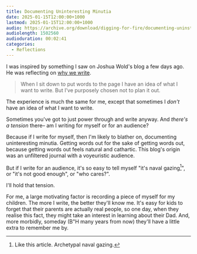 ```yaml
---
title: Documenting Uninteresting Minutia
date: 2025-01-15T12:00:00+1000
lastmod: 2025-01-15T12:00:00+1000
audio: https://archive.org/download/digging-for-fire/documenting-uninsteresting-minutia.mp3
audiolength: 1502560
audioduration: 00:02:41
categories:
  - Reflections
---
```


I was inspired by something I saw on Joshua Wold's blog a few days ago. He was reflecting on [why we write](https://joshuawold.com/why-we-write/).

> When I sit down to put words to the page I have an idea of what I want to write. But I’ve purposely chosen not to plan it out. 

The experience is much the same for me, except that sometimes I _don't_ have an idea of what I want to write.

Sometimes you've got to just power through and write anyway. And *there's a tension* there– am I writing for myself or for an audience?

Because if I write for myself, then I'm likely to blather on, documenting uninteresting minutia. Getting words out for the sake of getting words out, because getting words out feels natural and cathartic. This blog's origin was an unfiltered journal with a voyeuristic audience.

But if I write for an audience, it's so easy to tell myself "it's naval gazing[^1]", or "it's not good enough", or "who cares?".

I'll hold that tension.

For me, a large motivating factor is recording a piece of myself for my children. The more I write, the better they'll know me. It's easy for kids to forget that their parents are actually real people, so one day, when they realise this fact, they might take an interest in learning about their Dad. And, more morbidly, someday (B"H many years from now) they'll have a little extra to remember me by.

[^1]: Like this article. Archetypal naval gazing.